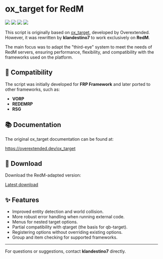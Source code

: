 # ox_target for RedM

![](https://img.shields.io/github/downloads/overextended/ox_target/total?logo=github)
![](https://img.shields.io/github/downloads/overextended/ox_target/latest/total?logo=github)
![](https://img.shields.io/github/contributors/overextended/ox_target?logo=github)
![](https://img.shields.io/github/v/release/overextended/ox_target?logo=github)

This script is originally based on [ox_target](https://github.com/overextended/ox_target), developed by Overextended. However, it was rewritten by **klandestino7** to work exclusively on **RedM**.

The main focus was to adapt the "third-eye" system to meet the needs of RedM servers, ensuring performance, flexibility, and compatibility with the frameworks used on the platform.

## 🚀 Compatibility

The script was initially developed for **FRP Framework** and later ported to other frameworks, such as:

- **VORP**
- **REDEMRP**
- **RSG**

## 📚 Documentation

The original ox_target documentation can be found at:

https://overextended.dev/ox_target

## 💾 Download

Download the RedM-adapted version:

[Latest download](https://github.com/Faroeste-Roleplay/ox_target/releases/latest/download/ox_target.zip)

## ✨ Features

- Improved entity detection and world collision.
- More robust error handling when running external code.
- Menus for nested target options.
- Partial compatibility with qtarget (the basis for qb-target).
- Registering options without overriding existing options.
- Group and item checking for supported frameworks.

---

For questions or suggestions, contact **klandestino7** directly.

